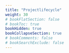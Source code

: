 ```yaml
---
title: "Projectlifecycle"
weight: 30
# bookFlatSection: false
# bookToc: true
bookHidden: true
bookCollapseSection: true
# bookComments: false
# bookSearchExclude: false
---
```

